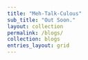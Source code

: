 ```yaml
---
title: "Meh-Talk-Culous"
sub_title: "Out Soon."
layout: collection
permalink: /blogs/
collection: blogs
entries_layout: grid
---
```


<!-- 
---
title: Projects
sub_title: "It ain't much, but it's honest work."
layout: collection
permalink: /projects/
collection: projects
entries_layout: grid
--- -->

